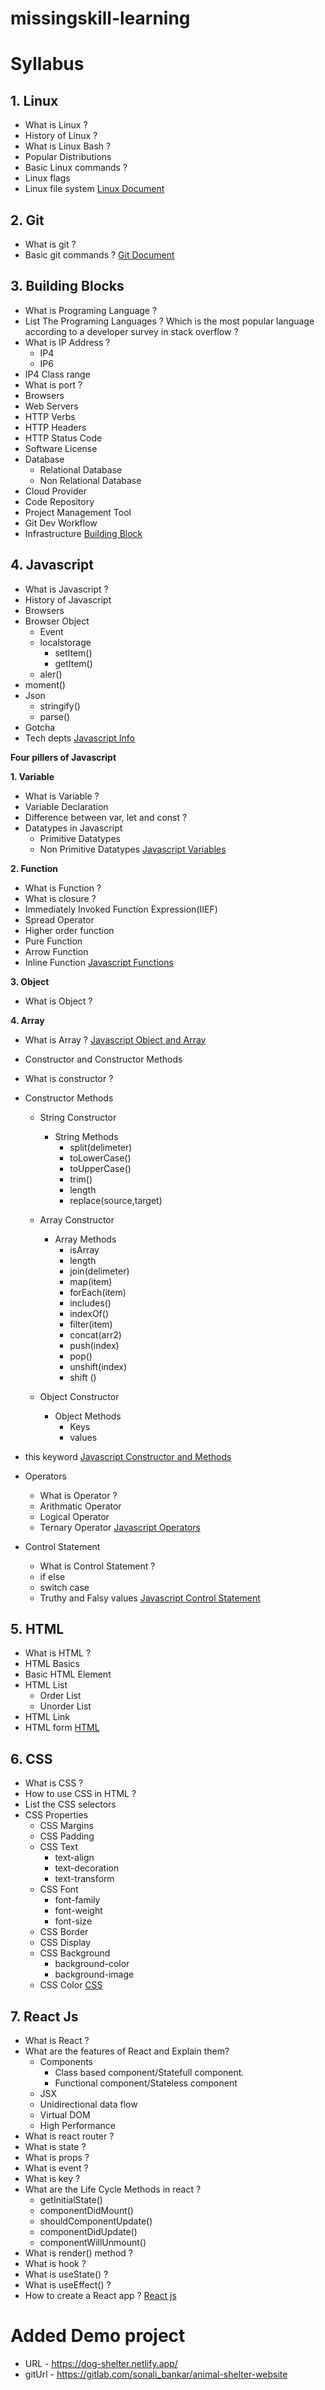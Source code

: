 # missingskill-learning

# Syllabus

## 1. Linux
- What is Linux ?
- History of Linux ?
- What is Linux Bash ?
- Popular Distributions
- Basic Linux commands ?
- Linux flags
- Linux file system    [Linux Document](linux.md)

## 2. Git
- What is git ?
- Basic git commands ?   [Git Document](git.md)

## 3. Building Blocks
- What is Programing Language ?
- List The Programing Languages ? Which is the most popular language according to a developer survey in stack overflow ?
- What is IP Address ?
     - IP4
     - IP6
- IP4 Class range
- What is port ?
- Browsers
- Web Servers
- HTTP Verbs
- HTTP Headers
- HTTP Status Code
- Software License
- Database
     - Relational Database
     - Non Relational Database
- Cloud Provider
- Code Repository
- Project Management Tool
- Git Dev Workflow
- Infrastructure   [Building Block](buildingblock.md)



## 4. Javascript
- What is Javascript ?
- History of Javascript
- Browsers
- Browser Object
     - Event
     - localstorage
          - setItem()
          - getItem()
     - aler()
- moment()
- Json
     - stringify()
     - parse()
- Gotcha
- Tech depts   [Javascript Info ](javascriptinfo.md)

**Four pillers of Javascript**

**1. Variable**
- What is Variable ?
- Variable Declaration
- Difference between var, let and const ?
- Datatypes in Javascript
     - Primitive Datatypes
     - Non Primitive Datatypes   [Javascript Variables](variables.md)
    
**2. Function**
- What is Function ?
- What is closure ?
- Immediately Invoked Function Expression(IIEF)
- Spread Operator
- Higher order function
- Pure Function
- Arrow Function
- Inline Function   [Javascript Functions](functions.md)

**3. Object**
- What is Object ?

**4. Array**
- What is Array ?   [Javascript Object and Array](objectandarray.md)

- Constructor and Constructor Methods     
- What is constructor ?
- Constructor Methods
     - String Constructor
          - String Methods
               - split(delimeter)
               - toLowerCase()
               - toUpperCase()
               - trim()
               - length
               - replace(source,target)

     - Array Constructor
          - Array Methods
               - isArray
               - length
               - join(delimeter)
               - map(item)
               - forEach(item)
               - includes()
               - indexOf()
               - filter(item)
               - concat(arr2)
               - push(index)
               - pop()
               - unshift(index)
               - shift ()  


     - Object Constructor
          - Object Methods
               - Keys
               - values
- this keyword     [Javascript Constructor and Methods](constructorandmethods.md)

- Operators
     - What is Operator ?
     - Arithmatic Operator
     - Logical Operator
     - Ternary Operator     [Javascript Operators](operators.md)

- Control Statement
     - What is Control Statement ?
     - if else
     - switch case
     - Truthy and Falsy values     [Javascript Control Statement](controlstatement.md)

               
## 5. HTML

- What is HTML ?
- HTML Basics
- Basic HTML Element
- HTML List
     - Order List
     - Unorder List
- HTML Link 
- HTML form     [HTML](html.md)

## 6. CSS
-  What is CSS ?
- How to use CSS in HTML ?
- List the CSS selectors
- CSS Properties
     - CSS Margins
     - CSS Padding
     - CSS Text
          - text-align
          - text-decoration
          - text-transform 
     - CSS Font 
          - font-family
          - font-weight
          - font-size  
     - CSS Border
     - CSS Display
     - CSS Background
          - background-color
          - background-image
     - CSS Color       [CSS](css.md)      

         
            
## 7. React Js
- What is React ?
- What are the features of React and Explain them?
     - Components
          - Class based component/Statefull component.
          - Functional component/Stateless component
     - JSX
     - Unidirectional data flow
     - Virtual DOM
     - High Performance
- What is react router ?
- What is state ?
- What is props ?
- What is event ?
- What is key ?
- What are the Life Cycle Methods in react ?
     - getInitialState()
     - componentDidMount() 
     - shouldComponentUpdate() 
     - componentDidUpdate() 
     - componentWillUnmount()
- What is render() method ? 
- What is hook ?
- What is useState() ?
- What is useEffect() ?
- How to create a React app ?    [React js](reactjs.md)

# Added Demo project
- URL - https://dog-shelter.netlify.app/
- gitUrl - https://gitlab.com/sonali_bankar/animal-shelter-website





